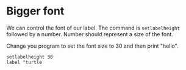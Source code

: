 # Bigger font

We can control the font of our label. The command is `setlabelheight` followed by a number. Number should represent a size of the font.

Change you program to set the font size to 30 and then print "hello".

```result
setlabelheight 30
label "turtle
```